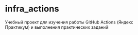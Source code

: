 # infra_actions
Учебный проект для изучения работы GitHub Actions (Яндекс Практикум) и выполнения практических заданий
